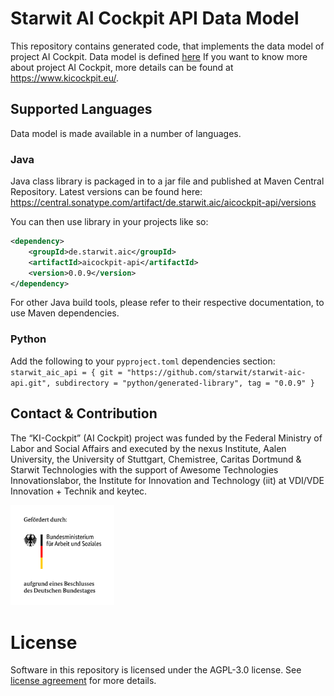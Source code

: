 # Starwit AI Cockpit API Data Model
This repository contains generated code, that implements the data model of project AI Cockpit. Data model is defined [here](https://github.com/KI-Cockpit/ai-cockpit-api) If you want to know more about project AI Cockpit, more details can be found at <https://www.kicockpit.eu/>.

## Supported Languages
Data model is made available in a number of languages.

### Java
Java class library is packaged in to a jar file and published at Maven Central Repository. Latest versions can be found here:
https://central.sonatype.com/artifact/de.starwit.aic/aicockpit-api/versions

You can then use library in your projects like so:
```XML
<dependency>
    <groupId>de.starwit.aic</groupId>
    <artifactId>aicockpit-api</artifactId>
    <version>0.0.9</version>
</dependency>
```
For other Java build tools, please refer to their respective documentation, to use Maven dependencies.

### Python
Add the following to your `pyproject.toml` dependencies section:\
  `starwit_aic_api = { git = "https://github.com/starwit/starwit-aic-api.git", subdirectory = "python/generated-library", tag = "0.0.9" }`

## Contact & Contribution

The “KI-Cockpit” (AI Cockpit) project was funded by the Federal Ministry of Labor and Social Affairs and executed by the nexus Institute, Aalen University, the University of Stuttgart, Chemistree, Caritas Dortmund & Starwit Technologies with the support of Awesome Technologies Innovationslabor, the Institute for Innovation and Technology (iit) at VDI/VDE Innovation + Technik and keytec.

<img src="doc/foerderlogo.png" alt="BMAS Logo" style="width:33%; height:auto;">

# License

Software in this repository is licensed under the AGPL-3.0 license. See [license agreement](LICENSE) for more details.
